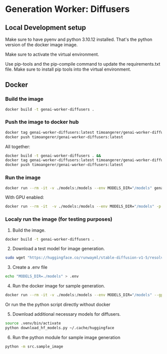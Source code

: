 # Generation Worker: Diffusers

## Local Development setup

Make sure to have pyenv and python 3.10.12 installed. That's the python version of the docker image image.

Make sure to activate the virtual environment.

Use pip-tools and the pip-compile command to update the requirements.txt file. Make sure to install pip tools into the virtual environment.


## Docker

### Build the image

```bash
docker build -t genai-worker-diffusers .
```

### Push the image to docker hub

```bash
docker tag genai-worker-diffusers:latest timoangerer/genai-worker-diffusers:latest
docker push timoangerer/genai-worker-diffusers:latest
```

All together:
```bash
docker build -t genai-worker-diffusers . &&
docker tag genai-worker-diffusers:latest timoangerer/genai-worker-diffusers:latest &&
docker push timoangerer/genai-worker-diffusers:latest
```

### Run the image

```bash
docker run --rm -it -v ./models:/models --env MODELS_DIR="/models" genai-worker-diffusers
```

With GPU enabled:
```bash
docker run --rm -it  -v ./models:/models --env MODELS_DIR="/models" -p 18812:18812 --gpus all genai-worker-diffusers
```

### Localy run the image (for testing purposes)

1. Build the image.

```bash
docker build -t genai-worker-diffusers .
```

2. Download a test model for image generation.

```bash
sudo wget "https://huggingface.co/runwayml/stable-diffusion-v1-5/resolve/main/v1-5-pruned-emaonly.safetensors?download=true" -O ./models/v1-5-pruned-emaonly.safetensors
```

3. Create a .env file

```bash
echo "MODELS_DIR=./models" > .env
```

4. Run the docker image for sample generation.

```bash
docker run --rm -it -v ./models:/models --env MODELS_DIR="/models" --gpus all genai-worker-diffusers python -m src.sample_image
```

Or run the the python script directly without docker

5. Download additional necessary models for diffusers.

```bash
source .venv/bin/activate
python download_hf_models.py ~/.cache/huggingface
```

6. Run the python module for sample image generation

```bash
python -m src.sample_image
```
